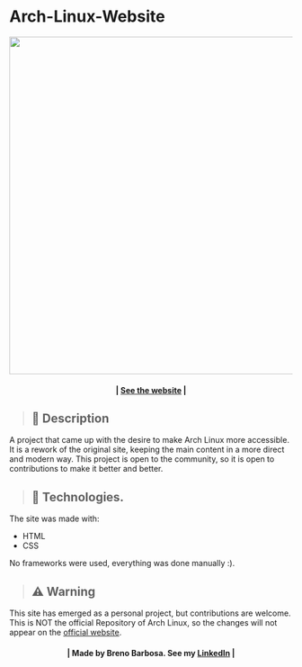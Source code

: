 # Arch-Linux-Website

<div align="center">
  <img src="https://user-images.githubusercontent.com/44658989/160189655-73efe84d-1998-423a-828e-39f05c818b33.png" width="600">
</div>

<h4 align="center">
 | <a href="https://vercel.com/breno7164/arch-linux-website">See the website</a> |
</h4>

> ## &#128024; Description 
<p>A project that came up with the desire to make Arch Linux more accessible. It is a rework of the original site, keeping the main content in a more direct and modern way. This project is open to the community, so it is open to contributions to make it better and better.</p>

> ## &#128010; Technologies.
<p>
The site was made with:
<ul>
  <li>HTML</li>
  <li>CSS</li>
</ul>
No frameworks were used, everything was done manually :).
</p>

> ## &#9888;&#65039; Warning 
<p>This site has emerged as a personal project, but contributions are welcome. This is NOT the official Repository of Arch Linux, so the changes will not appear on the <a href="https://archlinux.org/">official website</a>.</p>

<h4 align="center">
  | Made by Breno Barbosa. See my <a href="https://www.linkedin.com/in/breno-barbosa-2683181a7/">LinkedIn</a> |
</h4>
